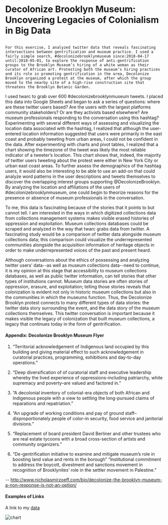 # Decolonize Brooklyn Museum: Uncovering Legacies of Colonialism in Big Data 

## 
	For this exercise, I analyzed twitter data that reveals fascinating intersections between gentrification and museum practice. I used a fairly simple search, #decolonizebrooklynmuseum since:2018-04-17 until:2018-05-01, to explore the response of anti-gentrification groups to the Brooklyn Museum’s hiring of a white woman as their curator of African art. Protesting both the museum’s hiring practices and its role in promoting gentrification in the area, Decolonize Brooklyn organized a protest at the museum, after which the group moved to the nearby site of a high-rise construction site that threatens the Brooklyn Botanic Garden.
  
I used twarc to grab over 600 #decolonizebrooklynmuseum tweets. I placed this data into Google Sheets and began to ask a series of questions: where are these twitter users based? Are the users with the largest platforms community stakeholders? Or are they activists based elsewhere? Are museum professionals responding to the conversation using this hashtag? Experimenting with several different ways of assessing and visualizing the location data associated with the hashtag, I realized that although the user-entered location information suggested that users were primarily in the east coast and probably tweeting from urban areas, I could not be confident in the data. After experimenting with charts and pivot tables, I realized that a chart showing the timezone of the tweet was likely the most reliable indicator of a tweeter’s location. This chart shows that, indeed, the majority of twitter users tweeting about the protest were either in New York City or urban east coast areas. To further assess the demographics of the hashtag users, it would also be interesting to be able to use an add-on that could analyze word patterns in the user descriptions and tweets themselves to discover the overlapping interest groups supporting @DecolonizeBrooklyn. By analyzing the location and affiliations of the users of #decolonizebrooklynmuseum, one could begin to theorize reasons for the presence or absence of museum professionals in the conversation. 

To me, this data is fascinating because of the stories that it points to but cannot tell. I am interested in the ways in which digitized collections data from collections management systems makes visible erased histories of oppression and exploitation. Museum collections databases could be scraped and analyzed in the way that twarc grabs data from twitter. A fascinating study would be a comparison of twitter data alongside museum collections data; this comparison could visualize the underrepresented communities alongside the acquisition information of heritage objects  in order to make underrepresented voices of the past and present heard. 

Although conversations about the ethics of possessing and analyzing twitter users’ data--as well as museum collections data--need to continue, it is my opinion at this stage that accessibility to museum collections databases, as well as public twitter information, can tell stories that other types of institutions cannot. Museum data stories are often stories of oppression, erasure, and exploitation; telling those stories reveals that colonization is evident not only in historic museum collections but also in the communities in which the museums function. Thus, the Decolonize Brooklyn protest connects to many different types of data stories: the twitter data story surrounding the event, and the data story of the museum collections themselves. This twitter conversation is important because it makes visible the legacy of colonization that built museum collections, a legacy that continues today in the form of gentrification. 


#### Appendix: Decolonize Brooklyn Museum Flyer
1. “Territorial acknowledgement of Indigenous land occupied by this building and giving material effect to such acknowledgement in curatorial practices, programming, exhibitions and day-to-day operations.”

2. “Deep diversification of of curatorial staff and executive leadership whereby the lived experience of oppressions–including patriarchy, white supremacy and poverty–are valued and factored in.”

3. “A decolonial inventory of colonial-era objects of both African and Indigenous people with a view to settling the long-pursued claims of reparations and repatriation.”

4. “An upgrade of working conditions and pay of ground staff–disproportionately people of color–in security, food service and janitorial divisions.”

5. “Replacement of board president David Berliner and other trustees who are real estate tycoons with a broad cross-section of artists and community organizers.”

6. “De-gentrification initiative to examine and mitigate museum’s role in boosting land value and rents in the borough”
“Institutional commitment to address the boycott, divestment and sanctions movement in recognition of Brooklynites’ role in the settler movement in Palestine.”

-- http://www.nicholasmirzoeff.com/bio/decolonize-the-brooklyn-museum-a-non-response-is-not-an-option/

#### Examples of Links

A link to my [data](https://github.com/Kaltizer/datastory/blob/master/data/tweets2.csv)

![chart](https://github.com/umd-mith/datastory/raw/master/images/chart.png)

